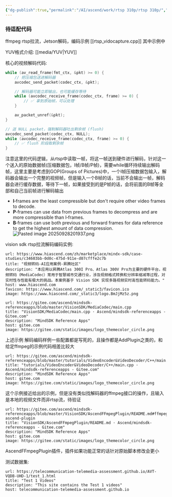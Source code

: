 ```yaml
---
{"dg-publish":true,"permalink":"/AI/ascend/work/rtsp 310p/rtsp 310p/","noteIcon":"3"}
---
```


### 待适配代码
ffmpeg rtsp拉流，Jetson解码，编码示例
[[rtsp_vidocapture.cpp]]
其中示例中

YUV格式介绍:
[[media/YUV\|YUV]]

核心的视频解码代码:
```c++
while (av_read_frame(fmt_ctx, &pkt) >= 0) {
    // 把压缩包送进解码器
    avcodec_send_packet(codec_ctx, &pkt);

    // 解码器可能立即输出，也可能缓存等待
    while (avcodec_receive_frame(codec_ctx, frame) >= 0) {
        // ✅ 拿到原始帧，可以处理
    }

    av_packet_unref(&pkt);
}

// 送 NULL packet，强制解码器吐出剩余帧 (flush)
avcodec_send_packet(codec_ctx, NULL);
while (avcodec_receive_frame(codec_ctx, frame) >= 0) {
    // ✅ flush 阶段取剩余帧
}

```

注意这里的代码逻辑，从rtsp中读取一帧，将这一帧送到硬件进行解码，针对这一个送入的原始数据帧(压缩数据包，I帧/B帧/P帧)，需要while循环持续输出解码帧，这里主要是考虑到GOP(Groups of Pictures)中，一个I帧压缩数据包输入，解码器会输出一个完整的视频帧，但是输入一个B帧的话，当前不会输出一帧，解码器会进行缓存数据，等待下一帧，如果接受到的是P帧的话，会将前面的B帧等全部和自己当前帧进行解码输出

- **I**‑frames are the least compressible but don't require other video frames to decode.
- **P**‑frames can use data from previous frames to decompress and are more compressible than I‑frames.
- **B**‑frames can use both previous and forward frames for data reference to get the highest amount of data compression.
![Pasted image 20250928201937.png](/img/user/AI/ascend/work/rtsp%20310p/attachments/Pasted%20image%2020250928201937.png)

vision sdk rtsp拉流解码编码实例:
```cardlink
url: https://www.hiascend.com/zh/marketplace/mindx-sdk/case-studies/c34603bb-0d0c-475d-911e-d07cfffe2c7b
title: "视频转码-AI应用案例-昇腾社区"
description: "本应用以昇腾Atlas 300I Pro、Atlas 300V Pro为主要的硬件平台，视频转码（MediaCodec）常用于智慧城市交通行业，涉及视频格式转换和分辨率缩减等过程，对实时性与性能有极大的挑战。本案例基于 Vision SDK 实现多路视频实时高性能转码能力。"
host: www.hiascend.com
favicon: https://www.hiascend.com/_static3/favicon.ico
image: https://www.hiascend.com/_static3/logo.BmJjMz5z.png
```




```cardlink
url: https://gitee.com/ascend/mindsdk-referenceapps/blob/master/VisionSDK/MediaCodec/main.cpp
title: "VisionSDK/MediaCodec/main.cpp · Ascend/mindsdk-referenceapps - Gitee.com"
description: "MindSDK Reference Apps"
host: gitee.com
image: https://gitee.com/static/images/logo_themecolor_circle.png
```

上述示例
解码编码样例一些配置都是写死的，且操作都是AddPlugin之类的，和给定ffmpeg的示例代码相差比较大



```cardlink
url: https://gitee.com/ascend/mindsdk-referenceapps/blob/master/tutorials/VideoEncoder&VideoDecoder/C++/main.cpp
title: "tutorials/VideoEncoder&VideoDecoder/C++/main.cpp · Ascend/mindsdk-referenceapps - Gitee.com"
description: "MindSDK Reference Apps"
host: gitee.com
image: https://gitee.com/static/images/logo_themecolor_circle.png
```
这个示例接近给出的示例，但是没有类似找解码器的ffmpeg接口的操作，且输入是本地的视频文件而非rtsp流，待验证




```cardlink
url: https://gitee.com/ascend/mindsdk-referenceapps/blob/master/VisionSDK/AscendFFmpegPlugin/README.md#ffmpeg-ascend-plugin
title: "VisionSDK/AscendFFmpegPlugin/README.md · Ascend/mindsdk-referenceapps - Gitee.com"
description: "MindSDK Reference Apps"
host: gitee.com
image: https://gitee.com/static/images/logo_themecolor_circle.png
```
AscendFFmpegPlugin插件，插件如果功能正常的话针对原始脚本修改会更小

测试数据集:

```cardlink
url: https://telecommunication-telemedia-assessment.github.io/AVT-VQDB-UHD-1/test_1.html
title: "Test 1 Videos"
description: "This site contains the Test 1 videos"
host: telecommunication-telemedia-assessment.github.io
```
